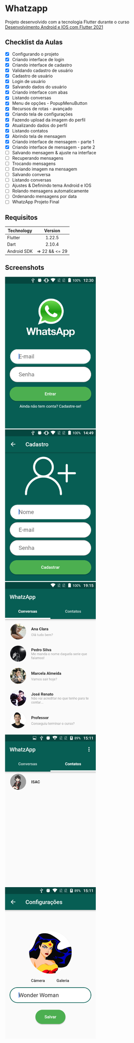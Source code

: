 # Whatzapp

Projeto desenvolvido com a tecnologia Flutter durante o curso [Desenvolvimento Android e IOS com Flutter 2021](https://www.udemy.com/course/desenvolvimento-android-e-ios-com-flutter)

## Checklist da Aulas

- [x] Configurando o projeto
- [x] Criando interface de login
- [x] Criando interface de cadastro
- [x] Validando cadastro de usuário
- [x] Cadastro de usuário
- [x] Login de usuário
- [x] Salvando dados do usuário
- [x] Criando interface com abas
- [x] Listando conversas
- [x] Menu de opções - PopupMenuButton
- [x] Recursos de rotas - avançado
- [x] Criando tela de configurações
- [x] Fazendo upload da imagem do perfil
- [x] Atualizando dados do perfil
- [x] Listando contatos
- [x] Abrindo tela de mensagem
- [x] Criando interface de mensagem - parte 1
- [x] Criando interface de mensagem - parte 2
- [ ] Salvando mensagem & ajuste na interface
- [ ] Recuperando mensagens
- [ ] Trocando mensagens
- [ ] Enviando imagem na mensagem
- [ ] Salvando conversa
- [ ] Listando conversas
- [ ] Ajustes & Definindo tema Android e IOS
- [ ] Rolando mensagens automaticamente
- [ ] Ordenando mensagens por data
- [ ] WhatzApp Projeto Final

## Requisitos

|Technology|Version|
|----------|:----:|
|Flutter|1.22.5|
|Dart|2.10.4|
|Android SDK|=> 22 && <= 29|

## Screenshots

<img src="./docs/screenshots/01.png" alt="Tela de Login" width="300">

<img src="./docs/screenshots/02.png" alt="Tela de Cadastro" width="300">

<img src="./docs/screenshots/03.png" alt="Lista de Conversas" width="300">

<img src="./docs/screenshots/04.png" alt="Lista de Contatos" width="300">

<img src="./docs/screenshots/05.png" alt="Tela de Configurações" width="300">